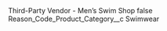 <?xml version="1.0" encoding="UTF-8"?>
<CustomMetadata xmlns="http://soap.sforce.com/2006/04/metadata" xmlns:xsi="http://www.w3.org/2001/XMLSchema-instance" xmlns:xsd="http://www.w3.org/2001/XMLSchema">
    <label>Third-Party Vendor - Men’s Swim Shop</label>
    <protected>false</protected>
    <values>
        <field>Reason_Code_Product_Category__c</field>
        <value xsi:type="xsd:string">Swimwear</value>
    </values>
</CustomMetadata>
